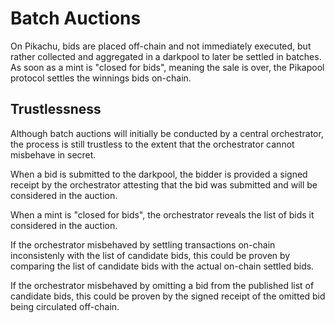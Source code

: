 
# Batch Auctions

On Pikachu, bids are placed off-chain and not immediately executed, but rather collected and aggregated in a darkpool to later be settled in batches. As soon as a mint is "closed for bids", meaning the sale is over, the Pikapool protocol settles the winnings bids on-chain.

## Trustlessness

Although batch auctions will initially be conducted by a central orchestrator, the process is still trustless to the extent that the orchestrator cannot misbehave in secret.

When a bid is submitted to the darkpool, the bidder is provided a signed receipt by the orchestrator attesting that the bid was submitted and will be considered in the auction.

When a mint is "closed for bids", the orchestrator reveals the list of bids it considered in the auction.

If the orchestrator misbehaved by settling transactions on-chain inconsistenly with the list of candidate bids, this could be proven by comparing the list of candidate bids with the actual on-chain settled bids.

If the orchestrator misbehaved by omitting a bid from the published list of candidate bids, this could be proven by the signed receipt of the omitted bid being circulated off-chain.
